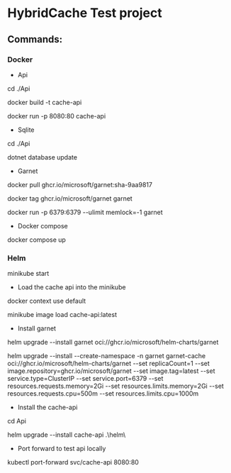 # HybridCache Test project

## Commands:

### Docker

- Api

cd ./Api

docker build -t cache-api

docker run -p 8080:80 cache-api

- Sqlite

cd ./Api

dotnet database update

- Garnet

docker pull ghcr.io/microsoft/garnet:sha-9aa9817

docker tag ghcr.io/microsoft/garnet garnet

docker run -p 6379:6379 --ulimit memlock=-1 garnet

- Docker compose

docker compose up

### Helm

minikube start

- Load the cache api into the minikube

docker context use default

minikube image load cache-api:latest

- Install garnet

helm upgrade --install garnet oci://ghcr.io/microsoft/helm-charts/garnet

helm upgrade --install --create-namespace -n garnet garnet-cache oci://ghcr.io/microsoft/helm-charts/garnet --set replicaCount=1 --set image.repository=ghcr.io/microsoft/garnet --set image.tag=latest --set service.type=ClusterIP --set service.port=6379 --set resources.requests.memory=2Gi --set resources.limits.memory=2Gi --set resources.requests.cpu=500m --set resources.limits.cpu=1000m


- Install the cache-api

cd Api

helm upgrade --install cache-api .\helm\


- Port forward to test api locally

kubectl port-forward svc/cache-api 8080:80
